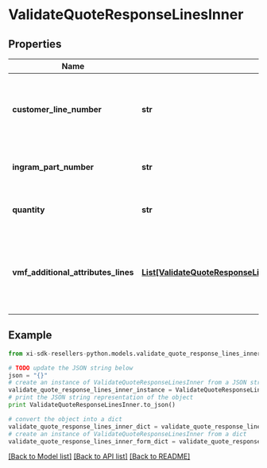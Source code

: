 # ValidateQuoteResponseLinesInner


## Properties

Name | Type | Description | Notes
------------ | ------------- | ------------- | -------------
**customer_line_number** | **str** | The reseller&#39;s line item number for reference in their system. | [optional] 
**ingram_part_number** | **str** | Unique Ingram Micro part number. | [optional] 
**quantity** | **str** | The quantity of the line item. | [optional] 
**vmf_additional_attributes_lines** | [**List[ValidateQuoteResponseLinesInnerVmfAdditionalAttributesLinesInner]**](ValidateQuoteResponseLinesInnerVmfAdditionalAttributesLinesInner.md) | The object containing the list of fields required at a line level by the vendor. | [optional] 

## Example

```python
from xi-sdk-resellers-python.models.validate_quote_response_lines_inner import ValidateQuoteResponseLinesInner

# TODO update the JSON string below
json = "{}"
# create an instance of ValidateQuoteResponseLinesInner from a JSON string
validate_quote_response_lines_inner_instance = ValidateQuoteResponseLinesInner.from_json(json)
# print the JSON string representation of the object
print ValidateQuoteResponseLinesInner.to_json()

# convert the object into a dict
validate_quote_response_lines_inner_dict = validate_quote_response_lines_inner_instance.to_dict()
# create an instance of ValidateQuoteResponseLinesInner from a dict
validate_quote_response_lines_inner_form_dict = validate_quote_response_lines_inner.from_dict(validate_quote_response_lines_inner_dict)
```
[[Back to Model list]](../README.md#documentation-for-models) [[Back to API list]](../README.md#documentation-for-api-endpoints) [[Back to README]](../README.md)


